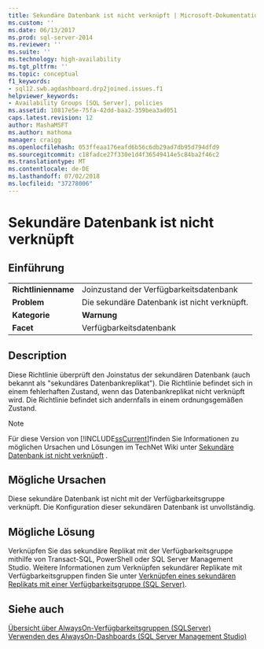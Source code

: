 ```yaml
---
title: Sekundäre Datenbank ist nicht verknüpft | Microsoft-Dokumentation
ms.custom: ''
ms.date: 06/13/2017
ms.prod: sql-server-2014
ms.reviewer: ''
ms.suite: ''
ms.technology: high-availability
ms.tgt_pltfrm: ''
ms.topic: conceptual
f1_keywords:
- sql12.swb.agdashboard.drp2joined.issues.f1
helpviewer_keywords:
- Availability Groups [SQL Server], policies
ms.assetid: 10817e5e-75fa-42dd-baa2-359bea3ad051
caps.latest.revision: 12
author: MashaMSFT
ms.author: mathoma
manager: craigg
ms.openlocfilehash: 053ffeaa176eafd6b56c6db29ad7db95d794dfd9
ms.sourcegitcommit: c18fadce27f330e1d4f36549414e5c84ba2f46c2
ms.translationtype: MT
ms.contentlocale: de-DE
ms.lasthandoff: 07/02/2018
ms.locfileid: "37278006"
---
```

# <a name="secondary-database-is-not-joined"></a>Sekundäre Datenbank ist nicht verknüpft
    
## <a name="introduction"></a>Einführung  
  
|||  
|-|-|  
|**Richtlinienname**|Joinzustand der Verfügbarkeitsdatenbank|  
|**Problem**|Die sekundäre Datenbank ist nicht verknüpft.|  
|**Kategorie**|**Warnung**|  
|**Facet**|Verfügbarkeitsdatenbank|  
  
## <a name="description"></a>Description  
 Diese Richtlinie überprüft den Joinstatus der sekundären Datenbank (auch bekannt als "sekundäres Datenbankreplikat"). Die Richtlinie befindet sich in einem fehlerhaften Zustand, wenn das Datenbankreplikat nicht verknüpft wird. Die Richtlinie befindet sich andernfalls in einem ordnungsgemäßen Zustand.  
  
> [!NOTE]  
>  Für diese Version von [!INCLUDE[ssCurrent](../../../includes/sscurrent-md.md)]finden Sie Informationen zu möglichen Ursachen und Lösungen im TechNet Wiki unter [Sekundäre Datenbank ist nicht verknüpft](http://go.microsoft.com/fwlink/p/?LinkId=220862) .  
  
## <a name="possible-causes"></a>Mögliche Ursachen  
 Diese sekundäre Datenbank ist nicht mit der Verfügbarkeitsgruppe verknüpft. Die Konfiguration dieser sekundären Datenbank ist unvollständig.  
  
## <a name="possible-solution"></a>Mögliche Lösung  
 Verknüpfen Sie das sekundäre Replikat mit der Verfügbarkeitsgruppe mithilfe von Transact-SQL, PowerShell oder SQL Server Management Studio. Weitere Informationen zum Verknüpfen sekundärer Replikate mit Verfügbarkeitsgruppen finden Sie unter [Verknüpfen eines sekundären Replikats mit einer Verfügbarkeitsgruppe (SQL Server)](http://msdn.microsoft.com/en-sg/library/ff878473\(en-us,SQL.110\).aspx).  
  
## <a name="see-also"></a>Siehe auch  
 [Übersicht über AlwaysOn-Verfügbarkeitsgruppen &#40;SQLServer&#41;](overview-of-always-on-availability-groups-sql-server.md)   
 [Verwenden des AlwaysOn-Dashboards &#40;SQL Server Management Studio&#41;](use-the-always-on-dashboard-sql-server-management-studio.md)  
  
  
